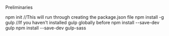 Preliminaries

npm init //This will run through creating the package.json file
npm install -g gulp //If you haven't installed gulp globally before
npm install --save-dev gulp
npm install --save-dev gulp-sass

